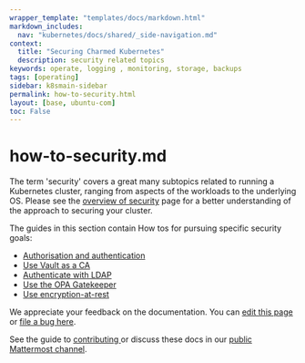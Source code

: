```yaml
---
wrapper_template: "templates/docs/markdown.html"
markdown_includes:
  nav: "kubernetes/docs/shared/_side-navigation.md"
context:
  title: "Securing Charmed Kubernetes"
  description: security related topics
keywords: operate, logging , monitoring, storage, backups
tags: [operating]
sidebar: k8smain-sidebar
permalink: how-to-security.html
layout: [base, ubuntu-com]
toc: False
---
```

# how-to-security.md


The term 'security' covers a great many subtopics related to running a Kubernetes cluster, ranging from aspects of the workloads to the underlying OS. Please see the [overview of security](/kubernetes/docs/security) page for a better understanding of the approach to securing your cluster.

The guides in this section contain How tos for pursuing specific security goals: 

- [Authorisation and authentication](/kubernetes/docs/auth)
- [Use Vault as a CA](/kubernetes/docs/using-vault)
- [Authenticate with LDAP](/kubernetes/docs/ldap)
- [Use the OPA Gatekeeper](/kubernetes/docs/gatekeeper)
- [Use encryption-at-rest](/kubernetes/docs/encryption-at-rest)

<!-- FEEDBACK -->
<div class="p-notification--information">
  <div class="p-notification__content">
    <p class="p-notification__message">We appreciate your feedback on the documentation. You can
    <a href="https://github.com/charmed-kubernetes/kubernetes-docs/edit/main/pages/k8s/how-to-security.md" >edit this page</a>
    or
    <a href="https://github.com/charmed-kubernetes/kubernetes-docs/issues/new">file a bug here</a>.</p>
    <p>See the guide to <a href="/kubernetes/docs/how-to-contribute"> contributing </a> or discuss these docs in our <a href="https://chat.charmhub.io/charmhub/channels/kubernetes"> public Mattermost channel</a>.</p>
  </div>
</div>